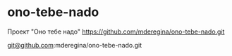 # ono-tebe-nado
Проект "Оно тебе надо"
https://github.com/mderegina/ono-tebe-nado.git

git@github.com:mderegina/ono-tebe-nado.git
